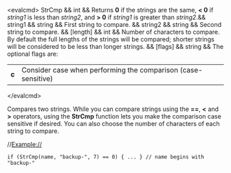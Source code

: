 \<evalcmd\> StrCmp && int && Returns **0** if the strings are the same, **\< 0** if *string1* is less than *string2*, and **\> 0** if *string1* is greater than *string2*.&& string1 && string && First string to compare. && string2 && string && Second string to compare. && \[length\] && int && Number of characters to compare. By default the full lengths of the strings will be compared; shorter strings will be considered to be less than longer strings. && \[flags\] && string && The optional flags are:

|       |                                                               |
|-------|---------------------------------------------------------------|
| **c** | Consider case when performing the comparison (case-sensitive) |

\</evalcmd\>

Compares two strings. While you can compare strings using the **==**, **\<** and **\>** operators, using the **StrCmp** function lets you make the comparison case sensitive if desired. You can also choose the number of characters of each string to compare.

//<Example://>

    if (StrCmp(name, "backup-", 7) == 0) { ... } // name begins with "backup-"

